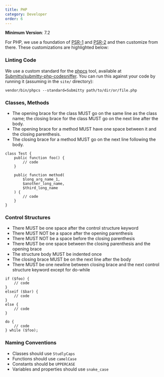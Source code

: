 ```yaml
---
title: PHP
category: Developer
order: 6
---
```


__Minimum Version__: 7.2

For PHP, we use a foundation of [PSR-1](https://www.php-fig.org/psr/psr-1/)
and [PSR-2](https://www.php-fig.org/psr/psr-2/) and then customize from
there. These customizations are highlighted below:

### Linting Code

We use a custom standard for the [phpcs](https://github.com/squizlabs/PHP_CodeSniffer) tool,
available at [Submitty/submitty-php-codesniffer](https://github.com/Submitty/submitty-php-codesniffer).
You can run this against your code by running it (assuming in the `site/` directory):
```
vendor/bin/phpcs --standard=Submitty path/to/dir/or/file.php
```

### Classes, Methods

* The opening brace for the class MUST go on the same line as the class name; the closing brace
  for the class MUST go on the next line after the body.
* The opening brace for a method MUST have one space between it and the closing parenthesis.
* The closing brace for a method MUST go on the next line following the body.

```
class Test {
    public function foo() {
        // code
    }

    public function method(
        $long_arg_name_1,
        $another_long_name,
        $third_long_name
    ) {
        // code
    }
}
```

### Control Structures

* There MUST be one space after the control structure keyword
* There MUST NOT be a space after the opening parenthesis
* There MUST NOT be a space before the closing parenthesis
* There MUST be one space between the closing parenthesis and the opening brace
* The structure body MUST be indented once
* The closing brace MUST be on the next line after the body
* There MUST be one newline between closing brace and the next control structure keyword except for do-while

```
if ($foo) {
    // code
}
elseif ($bar) {
    // code
}
else {
    // code
}
```

```
do {
    // code
} while ($foo);
```


### Naming Conventions

* Classes should use `StudlyCaps`
* Functions should use `camelCase`
* Constants should be `UPPERCASE`
* Variables and properties should use `snake_case`
